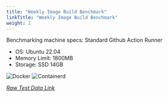 ```yaml
---
title: "Weekly Image Build Benchmark"
linkTitle: "Weekly Image Build Benchmark"
weight: 1
---
```


Benchmarking machine specs: Standard Github Action Runner
- OS: Ubuntu 22.04
- Memory Limit: 1800MB
- Storage: SSD 14GB


![Docker](https://time-to-k8s.s3.us-west-1.amazonaws.com/image-benchmark/Iterative_buildpacksFewLargeFiles_docker_chart.png)
![Containerd](https://time-to-k8s.s3.us-west-1.amazonaws.com/image-benchmark/Iterative_buildpacksFewLargeFiles_containerd_chart.png)


*[Raw Test Data Link](https://time-to-k8s.s3.us-west-1.amazonaws.com/image-benchmark/record.json)*
